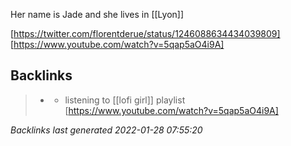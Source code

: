 Her name is Jade and she lives in [[Lyon]] 

[https://twitter.com/florentderue/status/1246088634434039809]
[https://www.youtube.com/watch?v=5qap5aO4i9A]

## Backlinks

> - [](2022-01-13.md)
>   - listening to [[lofi girl]] playlist [https://www.youtube.com/watch?v=5qap5aO4i9A]

_Backlinks last generated 2022-01-28 07:55:20_
